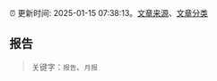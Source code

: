 :alarm_clock: 更新时间: 2025-01-15 07:38:13。[文章来源](/README.md)、[文章分类](/TAGS.md)

## 报告


> 关键字：`报告`、`月报`



